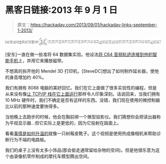 # 黑客日链接:2013 年 9 月 1 日

> 原文：<https://hackaday.com/2013/09/01/hackaday-links-september-1-2013/>

[![hackaday-links-chain](img/da184e9bde007f88b719f5aafc440574.png)](http://hackaday.com/wp-content/uploads/2013/04/hackaday-links-chain.png)

[安东]一直在做一些准将 64 数据集实验。他设法[将 C64 音频轨迹连接到他的智能手机](http://obsoletegaminguk.blogspot.co.uk/2013/08/modifying-c64-datasette-for-audio-in.html)上，并用它来播放磁带。

不想真的拆开他的 Mendel 3D 打印机，[SteveDC]想出了如何制作延长器，使他的身高增加约 40%。

我们有拥有 8088 电脑的美好回忆。我们在它上面做了很多实验性的编程，但是从来没有像[让 TCP/IP 栈在它上面运行](http://8088.rubbermallet.org:81/)那样令人印象深刻。话说回来，当我们拥有 10 MHz 硬件时，我们不确定是否有这样的东西。没错，我们现在使用的微控制器比以前的那种速度要快得多。

当他晚上去跑步的时候，他会在胸前绑一个微型投影仪。我们猜想你会把读出器称为平视显示器…但它实际上是更低的，因为它投射在路面上。

看看[事情是如何升温的](http://shropshirelug.wordpress.com/2013/08/26/raspberry-pi-thermal-imaging-video/)就像一只树莓皮靴子。这个视频是使用热成像相机来帮助诊断行为不端的电路板。

我们的桌子上没有太多小饰品(那会偷走通常留给杂物的空间)。但是他很乐意为这个由录像机零件制成的摩托车模型腾出空间。